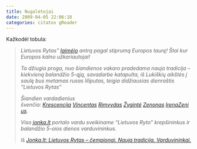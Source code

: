 ```yaml
---
title: Nugalėtojai
date: 2009-04-05 22:06:18
categories: citatos gReader
---
```


Kažkodėl tobula:

> *Lietuvos Rytas” [laimėjo](http://www.krepsinis.net/news.php?news_id=102934) antrą pagal stiprumą Europos taurę! Štai kur Europos kalno užkariautojai!*
>
> *Ta džiugia proga, nuo šiandienos vakaro pradedama nauja tradicija – kiekvieną balandžio 5-ąją, savadarbe katapulta, iš Lukiškių aikštės į saulę bus metamas rusas liliputas, teigia didžiausias dienraštis “Lietuvos Rytas”*
>
> *Šiandien vardadienius švenčia: [Krescencija](http://day.lt/vardai/Krescencija "Vardų reikšmės: Krescencija") [Vincentas](http://day.lt/vardai/Vincentas "Vardų reikšmės: Vincentas") [Rimvydas](http://day.lt/vardai/Rimvydas "Vardų reikšmės: Rimvydas") [Žygintė](http://day.lt/vardai/%DEygint%EB "Vardų reikšmės: Žygintė") [Zenonas](http://day.lt/vardai/Zenonas "Vardų reikšmės: Zenonas") [Irena](http://day.lt/vardai/Irena "Vardų reikšmės: Irena")[Zenius](http://day.lt/vardai/Zenius "Vardų reikšmės: Zenius").*
>
> *Viso [jonka.lt](http://www.jonka.lt/) portalo vardu sveikiname “Lietuvos Ryto” krepšininkus ir balandžio 5-oios dienos varduvininkus.*
>
> iš *[Jonka.lt: Lietuvos Rytas – čempionai. Nauja tradicija. Varduvininkai.](http://www.jonka.lt/2009/04/05/lietuvos-rytas)*
